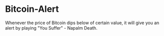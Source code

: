 # Bitcoin-Alert
Whenever the price of Bitcoin dips below of certain value, it will give you an alert by playing "You Suffer" - Napalm Death. 
